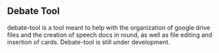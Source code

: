 ## Debate Tool 

debate-tool is a tool meant to help with the organization of google drive files
and the creation of speech docs in round, as well as file editing and insertion
of cards. Debate-tool is still under development.

